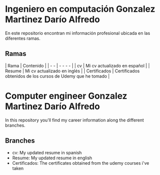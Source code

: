 # Ingeniero en computación Gonzalez Martinez Darío Alfredo
En este repositorio encontran mi información profesional ubicada en las diferentes ramas. 

## Ramas
| Rama | Contenido |
| - -  |  - - - - |
| cv   | Mi cv actualizado en español |
| Resume | Mi cv actualizado en inglés |
| Certificados | Certificados obtenidos de los cursos de Udemy que he tomado |


 
 

# Computer engineer Gonzalez Martinez Darío Alfredo 
In this repository you'll find my career information along the different branches. 

## Branches
- cv: My updated resume in spanish
- Resume: My updated resume in english 
- Certificados: The certificates obtained from the udemy courses i've taken


